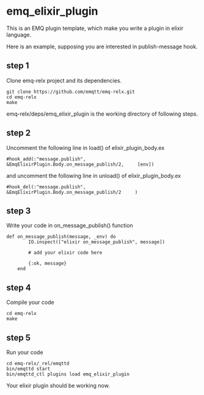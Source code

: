# emq_elixir_plugin

This is an EMQ plugin template, which make you write a plugin in elixir language.

Here is an example, supposing you are interested in publish-message hook.

## step 1
Clone emq-relx project and its dependencies.
```
git clone https://github.com/emqtt/emq-relx.git
cd emq-relx
make
```
emq-relx/deps/emq_elixir_plugin is the working directory of following steps.

## step 2
Uncomment the following line in load() of elixir_plugin_body.ex
```
#hook_add(:"message.publish",      &EmqElixirPlugin.Body.on_message_publish/2,     [env])
```
and uncomment the following line in unload() of elixir_plugin_body.ex
```
#hook_del(:"message.publish",      &EmqElixirPlugin.Body.on_message_publish/2     )
```

## step 3
Write your code in on_message_publish() function
```
def on_message_publish(message, _env) do
        IO.inspect(["elixir on_message_publish", message])
        
        # add your elixir code here
        
        {:ok, message}
    end
```

## step 4
Compile your code
```
cd emq-relx
make
```

## step 5
Run your code
```
cd emq-relx/_rel/emqttd
bin/emqttd start
bin/emqttd_ctl plugins load emq_elixir_plugin
```
Your elixir plugin should be working now.



